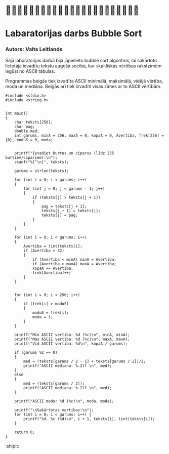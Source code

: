 # :bat::bat::bat::bat::bat::bat::bat::bat::bat::bat::bat::bat::bat::bat::bat::bat::bat::bat::bat::bat::bat::bat::bat:
# Labaratorijas darbs Bubble Sort
### Autors: Valts Leitlands

Šajā laboratorijas darbā bija jāpielieto bubble sort algoritms, lai sakārtotu lietotāja ievadītu tekstu augošā secībā, kur skaitliskās vērtības rakstzīmēm iegūst no ASCII tabulas.

Programmas beigās tiek izvadīta ASCII minimālā, maksimālā, vidējā vērtība, moda un mediāna. Beigās arī tiek izvadīti visas zīmes ar to ASCII vērtībām.

```
#include <stdio.h>
#include <string.h>


int main() 
{
    char teksts[256];
    char pag;
    double med;
    int garums, minA = 256, maxA = 0, kopaA = 0, Avertiba, frek[256] = {0}, moduS = 0, moda;


    printf("Ievadiet burtus un ciparus (līdz 255 burtiem/cipariem):\n");
    scanf("%[^\n]", teksts);

    garums = strlen(teksts);

    for (int i = 0; i < garums; i++) 
    {
        for (int j = 0; j < garums - 1; j++) 
        {
            if (teksts[j] > teksts[j + 1]) 
            {
                pag = teksts[j + 1];
                teksts[j + 1] = teksts[j];
                teksts[j] = pag;
            }
        }
    }

    for (int i = 0; i < garums; i++) 
    {
        Avertiba = (int)teksts[i];
        if (Avertiba > 32) 
        {
            if (Avertiba < minA) minA = Avertiba;
            if (Avertiba > maxA) maxA = Avertiba;
            kopaA += Avertiba;
            frek[Avertiba]++;
        }
    }

    
    for (int i = 0; i < 256; i++) 
    {
        if (frek[i] > moduS) 
        {
            moduS = frek[i];
            moda = i;
        }
    }

    printf("Min ASCII vertiba: %d (%c)\n", minA, minA);
    printf("Max ASCII vertiba: %d (%c)\n", maxA, maxA);
    printf("Vid ASCII vertiba: %d\n", kopaA / garums);

    if (garums %2 == 0)
    {
        med = (teksts[garums / 2 - 1] + teksts[garums / 2])/2;
        printf("ASCII mediana: %.2lf \n", med);
    }
    else
    {
        med = (teksts[garums / 2]);
        printf("ASCII mediana: %.2lf \n", med);
    }

    printf("ASCII moda: %d (%c)\n", moda, moda);

    printf("\nSakārtotas vertibas:\n");
    for (int i = 0; i < garums; i++) {
        printf("%d. %c (%d)\n", i + 1, teksts[i], (int)teksts[i]);
    }

    return 0;
}
```
:shipit:
